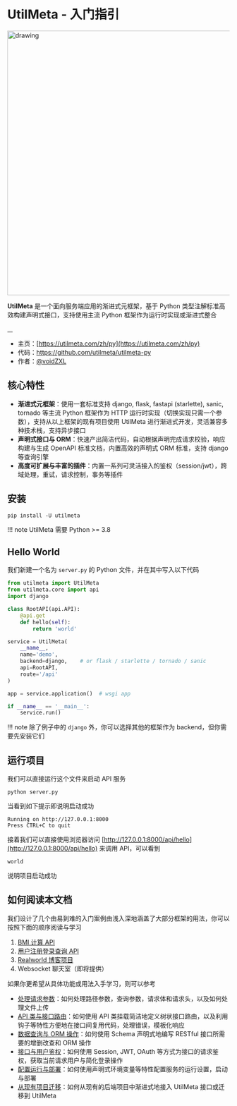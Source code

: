 # UtilMeta - 入门指引

<img src="https://utilmeta.com/img/zh.py-intro.png" href="https://utilmeta.com/zh/py" target="_blank"  alt="drawing" width="600"/>

**UtilMeta** 是一个面向服务端应用的渐进式元框架，基于 Python 类型注解标准高效构建声明式接口，支持使用主流 Python 框架作为运行时实现或渐进式整合

<a href="https://pypi.org/project/utilmeta/" target="_blank">
	<img src="https://img.shields.io/pypi/v/utilmeta" alt="">
</a>
<a href="https://pypi.org/project/utilmeta/" target="_blank">
	<img src="https://img.shields.io/pypi/pyversions/utilmeta" alt="">
</a>
<a href="https://github.com/utilmeta/utilmeta-py/blob/main/LICENSE" target="_blank">
	<img src="https://img.shields.io/badge/license-Apache%202.0-blue" alt="">
</a>
<a href="https://github.com/utilmeta/utilmeta-py/actions?query=branch%3Amain+" target="_blank">
	<img src="https://img.shields.io/github/actions/workflow/status/utilmeta/utilmeta-py/test.yaml?branch=main&label=CI" alt="">
</a>

* 主页：[https://utilmeta.com/zh/py](https://utilmeta.com/zh/py)
* 代码：<a href="https://github.com/utilmeta/utilmeta-py" target="_blank">https://github.com/utilmeta/utilmeta-py</a>
* 作者：<a href="https://github.com/voidZXL" target="_blank">@voidZXL</a>

## 核心特性

* **渐进式元框架**：使用一套标准支持 django, flask, fastapi (starlette), sanic, tornado 等主流 Python 框架作为 HTTP 运行时实现（切换实现只需一个参数），支持从以上框架的现有项目使用 UtilMeta 进行渐进式开发，灵活兼容多种技术栈，支持异步接口
* **声明式接口与 ORM**：快速产出简洁代码，自动根据声明完成请求校验，响应构建与生成 OpenAPI 标准文档，内置高效的声明式 ORM 标准，支持 django 等查询引擎
* **高度可扩展与丰富的插件**：内置一系列可灵活接入的鉴权（session/jwt），跨域处理，重试，请求控制，事务等插件

## 安装

```shell
pip install -U utilmeta
```

!!! note
	UtilMeta 需要 Python >= 3.8

## Hello World

我们新建一个名为 `server.py` 的 Python 文件，并在其中写入以下代码

```python
from utilmeta import UtilMeta
from utilmeta.core import api
import django

class RootAPI(api.API):
    @api.get
    def hello(self):
        return 'world'

service = UtilMeta(
    __name__,
    name='demo',
    backend=django,    # or flask / starlette / tornado / sanic
    api=RootAPI,
    route='/api'
)

app = service.application()  # wsgi app

if __name__ == '__main__':
    service.run()
```

!!! note
	除了例子中的 `django` 外，你可以选择其他的框架作为 backend，但你需要先安装它们

## 运行项目

我们可以直接运行这个文件来启动 API 服务
```shell
python server.py
```

当看到如下提示即说明启动成功
```
Running on http://127.0.0.1:8000
Press CTRL+C to quit
```

接着我们可以直接使用浏览器访问 [http://127.0.0.1:8000/api/hello](http://127.0.0.1:8000/api/hello) 来调用 API，可以看到
```
world
```

说明项目启动成功

## 如何阅读本文档

我们设计了几个由易到难的入门案例由浅入深地涵盖了大部分框架的用法，你可以按照下面的顺序阅读与学习

1. [BMI 计算 API](tutorials/bmi-calc)
2. [用户注册登录查询 API](tutorials/user-auth)
3. [Realworld 博客项目](tutorials/realworld-blog)
4. Websocket 聊天室（即将提供）


如果你更希望从具体功能或用法入手学习，则可以参考

* [处理请求参数](guide/handle-request)：如何处理路径参数，查询参数，请求体和请求头，以及如何处理文件上传
* [API 类与接口路由](guide/api-route)：如何使用 API 类挂载简洁地定义树状接口路由，以及利用钩子等特性方便地在接口间复用代码，处理错误，模板化响应
* [数据查询与 ORM 操作](guide/schema-query)：如何使用 Schema 声明式地编写 RESTful 接口所需要的增删改查和 ORM 操作
* [接口与用户鉴权](guide/auth)：如何使用 Session, JWT, OAuth 等方式为接口的请求鉴权，获取当前请求用户与简化登录操作
* [配置运行与部署](guide/config-run)：如何使用声明式环境变量等特性配置服务的运行设置，启动与部署
* [从现有项目迁移](guide/migration)：如何从现有的后端项目中渐进式地接入 UtilMeta 接口或迁移到 UtilMeta